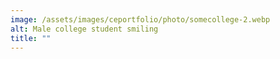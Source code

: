 ```yaml
---
image: /assets/images/ceportfolio/photo/somecollege-2.webp
alt: Male college student smiling
title: ""
---
```

